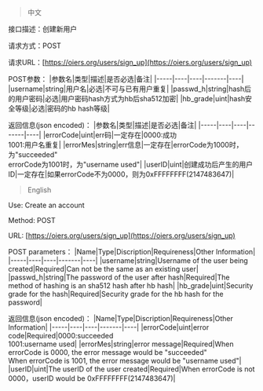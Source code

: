 > 中文

接口描述：创建新用户

请求方式：POST

请求URL：[https://oiers.org/users/sign_up](https://oiers.org/users/sign_up)

POST参数：
|参数名|类型|描述|是否必选|备注|
|-----|----|----|-------|----|
|username|string|用户名|必选|不可与已有用户重复|
|passwd_h|string|hash后的用户密码|必选|用户密码hash方式为hb后sha512加密|
|hb_grade|uint|hash安全等级|必选|密码的hb hash等级|

返回信息(json encoded)：
|参数名|类型|描述|是否必选|备注|
|-----|----|----|-------|----|
|errorCode|uint|err码|一定存在|0000:成功<br/>1001:用户名重复|
|errorMes|string|err信息|一定存在|errorCode为1000时，为"succeeded"<br>errorCode为1001时，为"username used"|
|userID|uint|创建成功后产生的用户ID|一定存在|如果errorCode不为0000，则为0xFFFFFFFF(2147483647)|

> English

Use: Create an account

Method: POST

URL: [https://oiers.org/users/sign_up](https://oiers.org/users/sign_up)

POST parameters：
|Name|Type|Discription|Requireness|Other Information|
|-----|----|----|-------|----|
|username|string|Username of the user being created|Required|Can not be the same as an existing user|
|passwd_h|string|The password of the user after hash|Required|The method of hashing is an sha512 hash after hb hash|
|hb_grade|uint|Security grade for the hash|Required|Security grade for the hb hash for the password|

返回信息(json encoded)：
|Name|Type|Discription|Requireness|Other Information|
|-----|----|----|-------|----|
|errorCode|uint|error code|Required|0000:succeeded<br/>1001:username used|
|errorMes|string|error message|Required|When errorCode is 0000, the error message would be "succeeded"<br>When errorCode is 1001, the error message would be "username used"|
|userID|uint|The userID of the user created|Required|When errorCode is not 0000，userID would be 0xFFFFFFFF(2147483647)|

